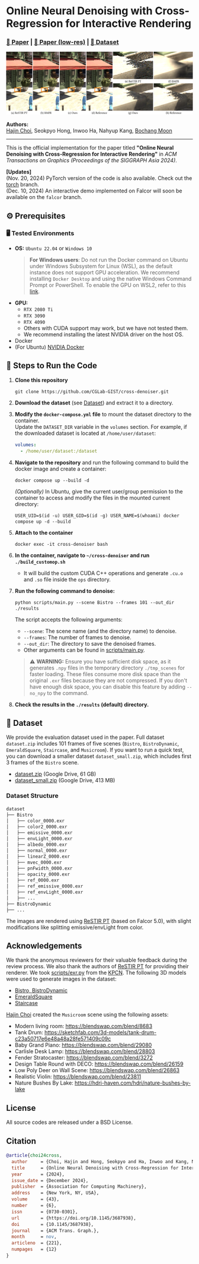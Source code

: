 # Online Neural Denoising with Cross-Regression for Interactive Rendering

### [📄 Paper](https://drive.google.com/file/d/1D62h2clLWmqmHTbBCqihfkYDdELf7XhY/view?usp=sharing) | [📄 Paper (low-res)](siga24_cross_denoiser_preprint_lowres.pdf?raw=1) | [📁 Dataset](#-dataset)

![Online Neural Denoising with Cross-Regression for Interactive Rendering](banner.png)

**Authors:**  
[Hajin Choi](https://hajinchoi.me), Seokpyo Hong, Inwoo Ha, Nahyup Kang, [Bochang Moon](https://cglab.gist.ac.kr/people/bochang.html)

---

This is the official implementation for the paper titled **"Online Neural Denoising with Cross-Regression for Interactive Rendering"** in *ACM Transactions on Graphics (Proceedings of the SIGGRAPH Asia 2024)*.

**[Updates]**  
(Nov. 20, 2024) PyTorch version of the code is also available. Check out the [torch](https://github.com/CGLab-GIST/cross-denoiser/tree/torch) branch.  
(Dec. 10, 2024) An interactive demo implemented on Falcor will soon be available on the `falcor` branch.

## ⚙️ Prerequisites

### 🖥️ Tested Environments
- **OS:** `Ubuntu 22.04` or `Windows 10`
    > **For Windows users**: Do not run the Docker command on Ubuntu under Windows Subsystem for Linux (WSL), as the default instance does not support GPU acceleration. We recommend installing `Docker Desktop` and using the native Windows Command Prompt or PowerShell. To enable the GPU on WSL2, refer to this [link](https://learn.microsoft.com/en-us/windows/ai/directml/gpu-cuda-in-wsl).
- **GPU:**  
  - `RTX 2080 Ti`
  - `RTX 3090`
  - `RTX 4090`
  - Others with CUDA support may work, but we have not tested them.
  - We recommend installing the latest NVIDIA driver on the host OS.
- Docker
- (For Ubuntu) [NVIDIA Docker](https://docs.nvidia.com/datacenter/cloud-native/container-toolkit/latest/install-guide.html)

## 🚀 Steps to Run the Code

1. **Clone this repository**  
    ```
    git clone https://github.com/CGLab-GIST/cross-denoiser.git
    ```
1. **Download the dataset** (see [Dataset](#-dataset)) and extract it to a directory.
1. **Modify the `docker-compose.yml` file** to mount the dataset directory to the container.  
   Update the `DATASET_DIR` variable in the `volumes` section. For example, if the downloaded dataset is located at `/home/user/dataset`:
    ```yaml
    volumes:
      - /home/user/dataset:/dataset
    ```

1. **Navigate to the repository** and run the following command to build the docker image and create a container:
    ```
    docker compose up --build -d
    ```
    *(Optionally)* In Ubuntu, give the current user/group permission to the container to access and modify the files in the mounted current directory:
    ```
    USER_UID=$(id -u) USER_GID=$(id -g) USER_NAME=$(whoami) docker compose up -d --build
    ```

1. **Attach to the container**
    ```
    docker exec -it cross-denoiser bash
    ```
1. **In the container, navigate to `~/cross-denoiser` and run `./build_customop.sh`**  
   - It will build the custom CUDA C++ operations and generate `.cu.o` and `.so` file inside the `ops` directory.
1. **Run the following command to denoise:**
    ```
    python scripts/main.py --scene Bistro --frames 101 --out_dir ./results
    ```
    The script accepts the following arguments:
    - `--scene`: The scene name (and the directory name) to denoise.
    - `--frames`: The number of frames to denoise.
    - `--out_dir`: The directory to save the denoised frames.
    - Other arguments can be found in [scripts/main.py](scripts/main.py).
    > ⚠️ **WARNING:** Ensure you have sufficient disk space, as it generates `.npy` files in the temporary directory `./tmp_scenes` for faster loading. These files consume more disk space than the original `.exr` files because they are not compressed. If you don't have enough disk space, you can disable this feature by adding `--no_npy` to the command.
1. **Check the results in the `./results` (default) directory.**

## 📁 Dataset
We provide the evaluation dataset used in the paper. Full dataset `dataset.zip` includes 101 frames of five scenes (`Bistro`, `BistroDynamic`, `EmeraldSquare`, `Staircase`, and `Musicroom`). If you want to run a quick test, you can download a smaller dataset `dataset_small.zip`, which includes first 3 frames of the `Bistro` scene.

- [dataset.zip](https://drive.google.com/file/d/1zJZ35ua5BdadNDQR4INxR1_R496sEnpD/view?usp=sharing) (Google Drive, 61 GB)
- [dataset_small.zip](https://drive.google.com/file/d/1BtSX-NGO4OR2SDos0pxMLdw_AH_fibcr/view?usp=sharing) (Google Drive, 413 MB)

### Dataset Structure
```
dataset
├── Bistro
│   ├── color_0000.exr
│   ├── color2_0000.exr
│   ├── emissive_0000.exr
│   ├── envLight_0000.exr
│   ├── albedo_0000.exr
│   ├── normal_0000.exr
│   ├── linearZ_0000.exr
│   ├── mvec_0000.exr
│   ├── pnFwidth_0000.exr
│   ├── opacity_0000.exr
│   ├── ref_0000.exr
│   ├── ref_emissive_0000.exr
│   ├── ref_envLight_0000.exr
│   ├── ...
├── BistroDynamic
├── ...
```

The images are rendered using [ReSTIR PT](https://github.com/DQLin/ReSTIR_PT) (based on Falcor 5.0), with slight modifications like splitting emissive/envLight from color.

## Acknowledgements

We thank the anonymous reviewers for their valuable feedback during the review process. We also thank the authors of [ReSTIR PT](https://github.com/DQLin/ReSTIR_PT) for providing their renderer. We took [scripts/exr.py](scripts/exr.py) from the [KPCN](https://jannovak.info/publications/KPCN/index.html). The following 3D models were used to generate images in the dataset:
- [Bistro, BistroDynamic](https://developer.nvidia.com/orca/amazon-lumberyard-bistro)
- [EmeraldSquare](https://developer.nvidia.com/orca/nvidia-emerald-square)
- [Staircase](https://www.blendswap.com/blend/14449) 

[Hajin Choi](https://hajinchoi.me) created the `Musicroom` scene using the following assets:
- Modern living room: https://blendswap.com/blend/8683
- Tank Drum: https://sketchfab.com/3d-models/tank-drum-c23a50717e6e48a48a28fe571409c09c
- Baby Grand Piano: https://blendswap.com/blend/29080
- Carlisle Desk Lamp: https://blendswap.com/blend/28803
- Fender Stratocaster: https://blendswap.com/blend/3272
- Design Table Round with DECO: https://blendswap.com/blend/26159
- Low Poly Deer on Wall Scene: https://blendswap.com/blend/26863
- Realistic Violin: https://blendswap.com/blend/23811
- Nature Bushes By Lake: https://hdri-haven.com/hdri/nature-bushes-by-lake


## License
All source codes are released under a BSD License.


## Citation
```bibtex
@article{choi24cross,
  author     = {Choi, Hajin and Hong, Seokpyo and Ha, Inwoo and Kang, Nahyup and Moon, Bochang},
  title      = {Online Neural Denoising with Cross-Regression for Interactive Rendering},
  year       = {2024},
  issue_date = {December 2024},
  publisher  = {Association for Computing Machinery},
  address    = {New York, NY, USA},
  volume     = {43},
  number     = {6},
  issn       = {0730-0301},
  url        = {https://doi.org/10.1145/3687938},
  doi        = {10.1145/3687938},
  journal    = {ACM Trans. Graph.},
  month      = nov,
  articleno  = {221},
  numpages   = {12}
}
```
